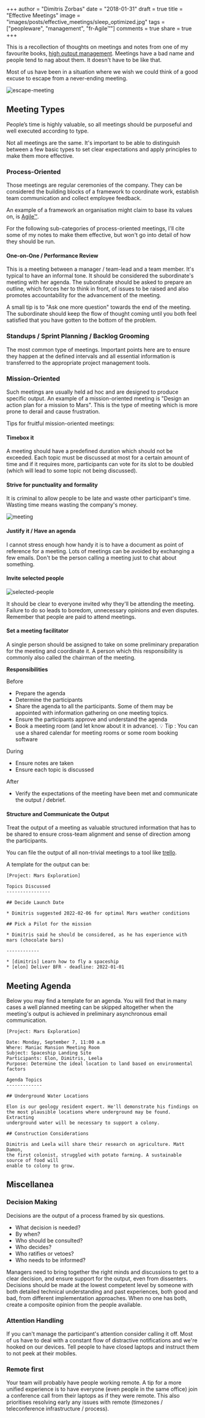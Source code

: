 +++
author = "Dimitris Zorbas"
date = "2018-01-31"
draft = true
title = "Effective Meetings"
image = "images/posts/effective_meetings/sleep_optimized.jpg"
tags = ["peopleware", "management", "fr-Agile™"]
comments = true
share = true
+++

This is a recollection of thoughts on meetings and notes from one of my
favourite books, [high output management][high-output-management].
Meetings have a bad name and people tend to nag about them. It doesn't have to be
like that.

Most of us have been in a situation where we wish we could think of a
good excuse to escape from a never-ending meeting.

![escape-meeting](/images/posts/effective_meetings/escape.gif)

## Meeting Types

People’s time is highly valuable, so all meetings should be purposeful and well
executed according to type.

Not all meetings are the same. It's important to be able to distinguish
between a few basic types to set clear expectations and apply principles
to make them more effective.

### Process-Oriented

Those meetings are regular ceremonies of the company. They can be
considered the building blocks of a framework to coordinate work, establish
team communication and collect employee feedback.

An example of a framework an organisation might claim to base its values on, is [Agile™][agile-is-dead].

For the following sub-categories of process-oriented meetings, Ι'll cite
some of my notes to make them effective, but won't go into detail of how
they should be run.

#### One-on-One / Performance Review

This is a meeting between a manager / team-lead and a team member.
It's typical to have an informal tone. It should be considered the
subordinate's meeting with her agenda. The subordinate should be asked
to prepare an outline, which forces her to think in front, of issues to
be raised and also promotes accountability for the advancement of the
meeting.

A small tip is to "Ask one more question" towards the end of the meeting. The subordinate
should keep the flow of thought coming until you both feel satisfied
that you have gotten to the bottom of the problem.

### Standups / Sprint Planning / Backlog Grooming

The most common type of meetings. Important points here are to
ensure they happen at the defined intervals and all essential
information is transferred to the appropriate project management tools.

### Mission-Oriented

Such meetings are usually held ad hoc and are designed to produce
specific output. An example of a mission-oriented meeting is "Design an action plan for a mission to Mars".
This is the type of meeting which is more prone to derail and cause frustration.

Tips for fruitful mission-oriented meetings:

#### Timebox it

A meeting should have a predefined duration which should not be
exceeded. Each topic must be discussed at most for a certain amount of time and if it requires
more, participants can vote for its slot to be doubled (which will lead to some topic not being discussed).  

#### Strive for punctuality and formality

It is criminal to allow people to be late and waste other participant's
time. Wasting time means wasting the company's money.

![meeting](/images/posts/effective_meetings/meeting_optimized.gif)

#### Justify it / Have an agenda

I cannot stress enough how handy it is to have a document as point of
reference for a meeting. Lots of meetings can be avoided by exchanging a
few emails. Don't be the person calling a meeting just to chat about
something.

#### Invite selected people

![selected-people](/images/posts/effective_meetings/selected_people_resized.jpg)

It should be clear to everyone invited why they'll be attending the meeting.
Failure to do so leads to boredom, unnecessary opinions and even
disputes. Remember that people are paid to attend meetings.

#### Set a meeting facilitator

A single person should be assigned to take on some preliminary
preparation for the meeting and coordinate it. A person which this
responsibility is commonly also called the chairman of the meeting.

**Responsibilities**

Before

* Prepare the agenda
* Determine the participants
* Share the agenda to all the participants. Some of them may be
  appointed with information gathering on one meeting topics.
* Ensure the participants approve and understand the agenda
* Book a meeting room (and let know about it in advance). 💡  Tip : You can
  use a shared calendar for meeting rooms or some room booking software

During

* Ensure notes are taken
* Ensure each topic is discussed

After

* Verify the expectations of the meeting have been met and communicate the
  output / debrief.

#### Structure and Communicate the Output

Treat the output of a meeting as valuable structured information that
has to be shared to ensure cross-team alignment and sense of direction
among the participants.

You can file the output of all non-trivial meetings to a tool like [trello][trello].

A template for the output can be:

```
[Project: Mars Exploration]

Topics Discussed
----------------

## Decide Launch Date

* Dimitris suggested 2022-02-06 for optimal Mars weather conditions

## Pick a Pilot for the mission

* Dimitris said he should be considered, as he has experience with mars (chocolate bars)

------------

* [dimitris] Learn how to fly a spaceship
* [elon] Deliver BFR - deadline: 2022-01-01
```

## Meeting Agenda

Below you may find a template for an agenda. You will find that in many
cases a well planned meeting can be skipped altogether when the
meeting's output is achieved in preliminary asynchronous email communication.

```
[Project: Mars Exploration]

Date: Monday, September 7, 11:00 a.m
Where: Maniac Mansion Meeting Room
Subject: Spaceship Landing Site
Participants: Elon, Dimitris, Leela
Purpose: Determine the ideal location to land based on environmental
factors

Agenda Topics
-------------

## Underground Water Locations

Elon is our geology resident expert. He'll demonstrate his findings on
the most plausible locations where underground may be found. Extracting
underground water will be necessary to support a colony.

## Construction Considerations

Dimitris and Leela will share their research on agriculture. Matt Damon,
the first colonist, struggled with potato farming. A sustainable source of food will
enable to colony to grow.
```

## Miscellanea

### Decision Making

Decisions are the output of a process framed by six questions.

* What decision is needed?
* By when?
* Who should be consulted?
* Who decides?
* Who ratifies or vetoes?
* Who needs to be informed?

Managers need to bring together the right minds and discussions to get to a clear decision, and ensure support for the output, even from dissenters. Decisions should be made at the lowest competent level by someone with both detailed technical understanding and past experiences, both good and bad, from different implementation approaches. When no one has both, create a composite opinion from the people available.

### Attention Handling

If you can't manage the participant's attention consider calling it off.
Most of us have to deal with a constant flow of distractive
notifications and we're hooked on our devices. Tell people to have
closed laptops and instruct them to not peek at their mobiles.

### Remote first

Your team will probably have people working remote. A tip for a more
unified experience is to have everyone (even people in the same office) join a conference call from
their laptops as if they were remote. This also prioritises resolving
early any issues with remote (timezones / teleconference infrastructure
/ process).

[high-output-management]: https://www.goodreads.com/book/show/324750.High_Output_Management
[agile-is-dead]: https://www.youtube.com/watch?v=a-BOSpxYJ9M&t=1416s
[trello]: https://trello.com/
